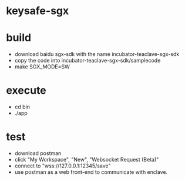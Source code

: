 # keysafe-sgx
# build
+ download baidu sgx-sdk with the name incubator-teaclave-sgx-sdk
+ copy the code into incubator-teaclave-sgx-sdk/samplecode
+ make SGX_MODE=SW
# execute
+ cd bin
+ ./app
# test
+ download postman
+ click "My Workspace", "New", "Websocket Request (Beta)"
+ connect to "wss://127.0.0.1:12345/save"
+ use postman as a web front-end to communicate with enclave.
